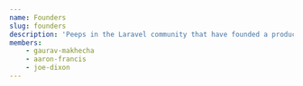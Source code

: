 ```yaml
---
name: Founders
slug: founders
description: 'Peeps in the Laravel community that have founded a product or company.'
members:
    - gaurav-makhecha
    - aaron-francis
    - joe-dixon
---
```


